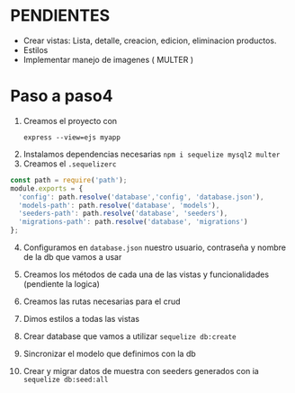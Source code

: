 # PENDIENTES
- Crear vistas: Lista, detalle, creacion, edicion, eliminacion productos.
- Estilos
- Implementar manejo de imagenes ( MULTER )

# Paso a paso4
 1. Creamos el proyecto con 
    ```
    express --view=ejs myapp
    ```
 2. Instalamos dependencias necesarias
    ```npm i sequelize mysql2 multer```
 3. Creamos el `.sequelizerc`
```js
const path = require('path');
module.exports = {
  'config': path.resolve('database','config', 'database.json'),
  'models-path': path.resolve('database', 'models'),
  'seeders-path': path.resolve('database', 'seeders'),
  'migrations-path': path.resolve('database', 'migrations')
};
```
 4. Configuramos en `database.json` nuestro usuario, contraseña y nombre de la db que vamos a usar

 5. Creamos los métodos de cada una de las vistas y funcionalidades (pendiente la logica)

 6. Creamos las rutas necesarias para el crud

 7. Dimos estilos a todas las vistas

 8. Crear database que vamos a utilizar `sequelize db:create`

 9. Sincronizar el modelo que definimos con la db

10. Crear y migrar datos de muestra con seeders generados con ia `sequelize db:seed:all`


